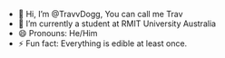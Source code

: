 - 👋 Hi, I’m @TravvDogg, You can call me Trav
- 🌱 I’m currently a student at RMIT University Australia
- 😄 Pronouns: He/Him
- ⚡ Fun fact: Everything is edible at least once.

<!---
TravvDogg/TravvDogg is a ✨ special ✨ repository because its `README.md` (this file) appears on your GitHub profile.
You can click the Preview link to take a look at your changes.
--->
